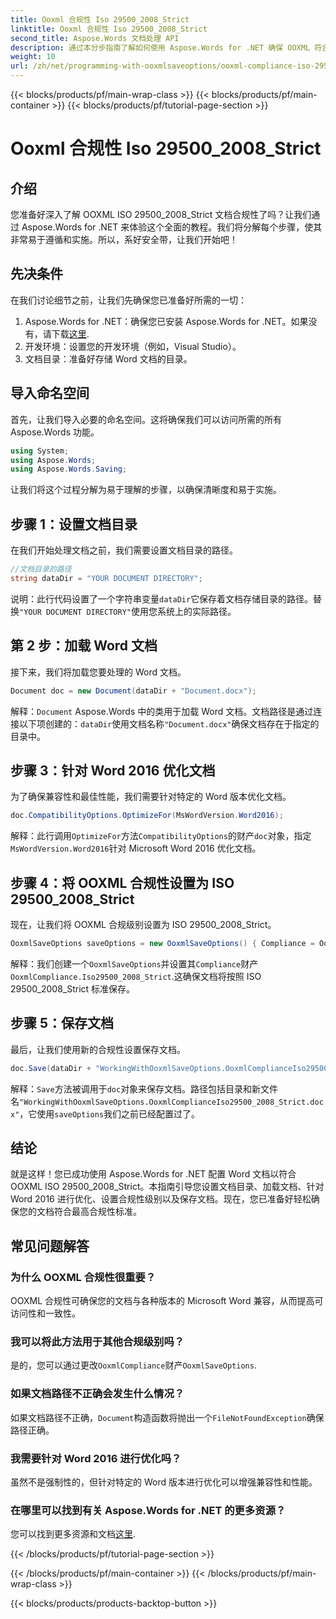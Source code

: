 ```yaml
---
title: Ooxml 合规性 Iso 29500_2008_Strict
linktitle: Ooxml 合规性 Iso 29500_2008_Strict
second_title: Aspose.Words 文档处理 API
description: 通过本分步指南了解如何使用 Aspose.Words for .NET 确保 OOXML 符合 ISO 29500_2008_Strict 标准。
weight: 10
url: /zh/net/programming-with-ooxmlsaveoptions/ooxml-compliance-iso-29500_2008_strict/
---
```


{{< blocks/products/pf/main-wrap-class >}}
{{< blocks/products/pf/main-container >}}
{{< blocks/products/pf/tutorial-page-section >}}

# Ooxml 合规性 Iso 29500_2008_Strict

## 介绍

您准备好深入了解 OOXML ISO 29500_2008_Strict 文档合规性了吗？让我们通过 Aspose.Words for .NET 来体验这个全面的教程。我们将分解每个步骤，使其非常易于遵循和实施。所以，系好安全带，让我们开始吧！

## 先决条件

在我们讨论细节之前，让我们先确保您已准备好所需的一切：

1.  Aspose.Words for .NET：确保您已安装 Aspose.Words for .NET。如果没有，请下载[这里](https://releases.aspose.com/words/net/).
2. 开发环境：设置您的开发环境（例如，Visual Studio）。
3. 文档目录：准备好存储 Word 文档的目录。

## 导入命名空间

首先，让我们导入必要的命名空间。这将确保我们可以访问所需的所有 Aspose.Words 功能。

```csharp
using System;
using Aspose.Words;
using Aspose.Words.Saving;
```

让我们将这个过程分解为易于理解的步骤，以确保清晰度和易于实施。

## 步骤 1：设置文档目录

在我们开始处理文档之前，我们需要设置文档目录的路径。

```csharp
//文档目录的路径
string dataDir = "YOUR DOCUMENT DIRECTORY";
```

说明：此行代码设置了一个字符串变量`dataDir`它保存着文档存储目录的路径。替换`"YOUR DOCUMENT DIRECTORY"`使用您系统上的实际路径。

## 第 2 步：加载 Word 文档

接下来，我们将加载您要处理的 Word 文档。

```csharp
Document doc = new Document(dataDir + "Document.docx");
```

解释：`Document` Aspose.Words 中的类用于加载 Word 文档。文档路径是通过连接以下项创建的：`dataDir`使用文档名称`"Document.docx"`确保文档存在于指定的目录中。

## 步骤 3：针对 Word 2016 优化文档

为了确保兼容性和最佳性能，我们需要针对特定的 Word 版本优化文档。

```csharp
doc.CompatibilityOptions.OptimizeFor(MsWordVersion.Word2016);
```

解释：此行调用`OptimizeFor`方法`CompatibilityOptions`的财产`doc`对象，指定`MsWordVersion.Word2016`针对 Microsoft Word 2016 优化文档。

## 步骤 4：将 OOXML 合规性设置为 ISO 29500_2008_Strict

现在，让我们将 OOXML 合规级别设置为 ISO 29500_2008_Strict。

```csharp
OoxmlSaveOptions saveOptions = new OoxmlSaveOptions() { Compliance = OoxmlCompliance.Iso29500_2008_Strict };
```

解释：我们创建一个`OoxmlSaveOptions`并设置其`Compliance`财产`OoxmlCompliance.Iso29500_2008_Strict`.这确保文档将按照 ISO 29500_2008_Strict 标准保存。

## 步骤 5：保存文档

最后，让我们使用新的合规性设置保存文档。

```csharp
doc.Save(dataDir + "WorkingWithOoxmlSaveOptions.OoxmlComplianceIso29500_2008_Strict.docx", saveOptions);
```

解释：`Save`方法被调用于`doc`对象来保存文档。路径包括目录和新文件名`"WorkingWithOoxmlSaveOptions.OoxmlComplianceIso29500_2008_Strict.docx"`，它使用`saveOptions`我们之前已经配置过了。

## 结论

就是这样！您已成功使用 Aspose.Words for .NET 配置 Word 文档以符合 OOXML ISO 29500_2008_Strict。本指南引导您设置文档目录、加载文档、针对 Word 2016 进行优化、设置合规性级别以及保存文档。现在，您已准备好轻松确保您的文档符合最高合规性标准。

## 常见问题解答

### 为什么 OOXML 合规性很重要？
OOXML 合规性可确保您的文档与各种版本的 Microsoft Word 兼容，从而提高可访问性和一致性。

### 我可以将此方法用于其他合规级别吗？
是的，您可以通过更改`OoxmlCompliance`财产`OoxmlSaveOptions`.

### 如果文档路径不正确会发生什么情况？
如果文档路径不正确，`Document`构造函数将抛出一个`FileNotFoundException`确保路径正确。

### 我需要针对 Word 2016 进行优化吗？
虽然不是强制性的，但针对特定的 Word 版本进行优化可以增强兼容性和性能。

### 在哪里可以找到有关 Aspose.Words for .NET 的更多资源？
您可以找到更多资源和文档[这里](https://reference.aspose.com/words/net/).

{{< /blocks/products/pf/tutorial-page-section >}}

{{< /blocks/products/pf/main-container >}}
{{< /blocks/products/pf/main-wrap-class >}}

{{< blocks/products/products-backtop-button >}}
